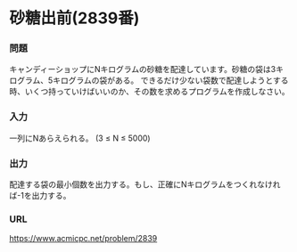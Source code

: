# 砂糖出前\(2839番\)

### 問題

キャンディーショップにNキログラムの砂糖を配達しています。砂糖の袋は3キログラム、5キログラムの袋がある。
できるだけ少ない袋数で配達しようとする時、いくつ持っていけばいいのか、その数を求めるプログラムを作成しなさい。
     

### 入力

一列にNあらえられる。  \(3 ≤ N ≤ 5000\)


### 出力

配達する袋の最小個数を出力する。もし、正確にNキログラムをつくれなければ-1を出力する。


### URL

https://www.acmicpc.net/problem/2839